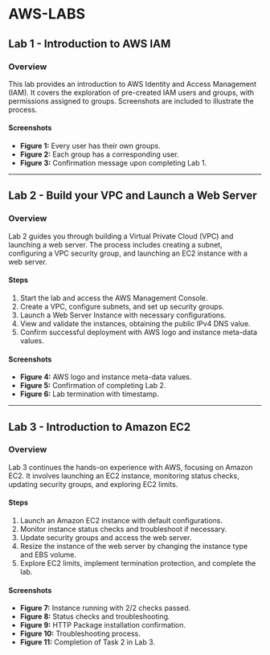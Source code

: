 # AWS-LABS

## Lab 1 - Introduction to AWS IAM

### Overview
This lab provides an introduction to AWS Identity and Access Management (IAM). It covers the exploration of pre-created IAM users and groups, with permissions assigned to groups. Screenshots are included to illustrate the process.

#### Screenshots
- **Figure 1:** Every user has their own groups.
- **Figure 2:** Each group has a corresponding user.
- **Figure 3:** Confirmation message upon completing Lab 1.

---

## Lab 2 - Build your VPC and Launch a Web Server

### Overview
Lab 2 guides you through building a Virtual Private Cloud (VPC) and launching a web server. The process includes creating a subnet, configuring a VPC security group, and launching an EC2 instance with a web server.

#### Steps
1. Start the lab and access the AWS Management Console.
2. Create a VPC, configure subnets, and set up security groups.
3. Launch a Web Server Instance with necessary configurations.
4. View and validate the instances, obtaining the public IPv4 DNS value.
5. Confirm successful deployment with AWS logo and instance meta-data values.

#### Screenshots
- **Figure 4:** AWS logo and instance meta-data values.
- **Figure 5:** Confirmation of completing Lab 2.
- **Figure 6:** Lab termination with timestamp.

---

## Lab 3 - Introduction to Amazon EC2

### Overview
Lab 3 continues the hands-on experience with AWS, focusing on Amazon EC2. It involves launching an EC2 instance, monitoring status checks, updating security groups, and exploring EC2 limits.

#### Steps
1. Launch an Amazon EC2 instance with default configurations.
2. Monitor instance status checks and troubleshoot if necessary.
3. Update security groups and access the web server.
4. Resize the instance of the web server by changing the instance type and EBS volume.
5. Explore EC2 limits, implement termination protection, and complete the lab.

#### Screenshots
- **Figure 7:** Instance running with 2/2 checks passed.
- **Figure 8:** Status checks and troubleshooting.
- **Figure 9:** HTTP Package installation confirmation.
- **Figure 10:** Troubleshooting process.
- **Figure 11:** Completion of Task 2 in Lab 3.

